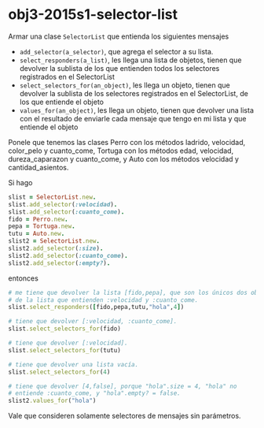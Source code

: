 # obj3-2015s1-selector-list

Armar una clase `SelectorList` que entienda los siguientes mensajes
- `add_selector(a_selector)`, que agrega el selector a su lista.
- `select_responders(a_list)`, les llega una lista de objetos, tienen que devolver la sublista de los que entienden todos los selectores registrados en el SelectorList
- `select_selectors_for(an_object)`, les llega un objeto, tienen que devolver la sublista de los selectores registrados en el SelectorList, de los que entiende el objeto
- `values_for(an_object)`, les llega un objeto, tienen que devolver una lista con el resultado de enviarle cada mensaje que tengo en mi lista y que entiende el objeto

Ponele que tenemos las clases Perro con los métodos ladrido, velocidad, color_pelo y cuanto_come, Tortuga con los métodos edad, velocidad, dureza_caparazon y cuanto_come, y Auto con los métodos velocidad y cantidad_asientos.

Si hago
```ruby
slist = SelectorList.new.
slist.add_selector(:velocidad).
slist.add_selector(:cuanto_come).
fido = Perro.new.
pepa = Tortuga.new.
tutu = Auto.new.
slist2 = SelectorList.new.
slist2.add_selector(:size).
slist2.add_selector(:cuanto_come).
slist2.add_selector(:empty?).
```

entonces

```ruby
# me tiene que devolver la lista [fido,pepa], que son los únicos dos objetos 
# de la lista que entienden :velocidad y :cuanto_come.
slist.select_responders([fido,pepa,tutu,"hola",4]) 

# tiene que devolver [:velocidad, :cuanto_come].
slist.select_selectors_for(fido) 

# tiene que devolver [:velocidad].
slist.select_selectors_for(tutu) 

# tiene que devolver una lista vacía.
slist.select_selectors_for(4) 

# tiene que devolver [4,false], porque "hola".size = 4, "hola" no 
# entiende :cuanto_come, y "hola".empty? = false.
slist2.values_for("hola") 
```

Vale que consideren solamente selectores de mensajes sin parámetros.
